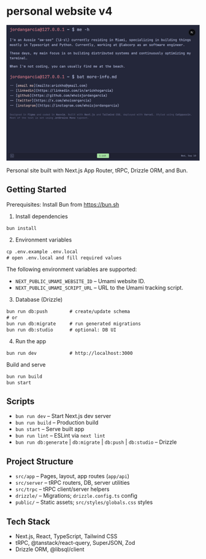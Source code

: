 # personal website v4

<p align="center">
  <img src="docs/jordangarcia_ss.png?raw=1" alt="Website screenshot" width="800" />
</p>

Personal site built with Next.js App Router, tRPC, Drizzle ORM, and Bun.

## Getting Started

Prerequisites: Install Bun from https://bun.sh

1. Install dependencies

```
bun install
```

2. Environment variables

```
cp .env.example .env.local
# open .env.local and fill required values
```

The following environment variables are supported:

- `NEXT_PUBLIC_UMAMI_WEBSITE_ID` – Umami website ID.
- `NEXT_PUBLIC_UMAMI_SCRIPT_URL` – URL to the Umami tracking script.

3. Database (Drizzle)

```
bun run db:push        # create/update schema
# or
bun run db:migrate     # run generated migrations
bun run db:studio      # optional: DB UI
```

4. Run the app

```
bun run dev            # http://localhost:3000
```

Build and serve

```
bun run build
bun start
```

## Scripts

- `bun run dev` – Start Next.js dev server
- `bun run build` – Production build
- `bun start` – Serve built app
- `bun run lint` – ESLint via `next lint`
- `bun run db:generate` | `db:migrate` | `db:push` | `db:studio` – Drizzle

## Project Structure

- `src/app` – Pages, layout, app routes (`app/api`)
- `src/server` – tRPC routers, DB, server utilities
- `src/trpc` – tRPC client/server helpers
- `drizzle/` – Migrations; `drizzle.config.ts` config
- `public/` – Static assets; `src/styles/globals.css` styles

## Tech Stack

- Next.js, React, TypeScript, Tailwind CSS
- tRPC, @tanstack/react-query, SuperJSON, Zod
- Drizzle ORM, @libsql/client
